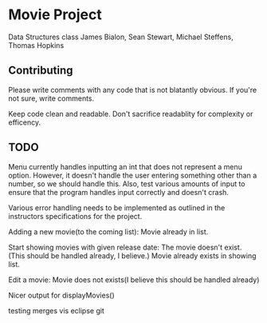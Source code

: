 # Movie Project
Data Structures class
James Bialon, Sean Stewart, Michael Steffens, Thomas Hopkins

## Contributing
Please write comments with any code that is not blatantly obvious. If you're not sure, write comments.

Keep code clean and readable. Don't sacrifice readablity for complexity or efficency.

## TODO

Menu currently handles inputting an int that does not represent a menu option.
However, it doesn't handle the user entering something other than a number, so we should handle this.
Also, test various amounts of input to ensure that the program handles input correctly and doesn't crash.

Various error handling needs to be implemented as outlined in the instructors specifications for the project.

Adding a new movie(to the coming list):
Movie already in list.

Start showing movies with given release date:
The movie doesn't exist. (This should be handled already, I believe.)
Movie already exists in showing list.

Edit a movie:
Movie does not exists(I believe this should be handled already)

Nicer output for displayMovies()

testing merges vis eclipse git
